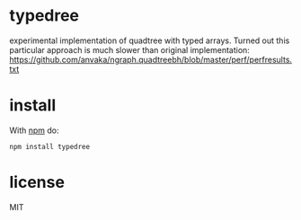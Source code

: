 # typedree

experimental implementation of quadtree with typed arrays. Turned out this particular approach is much slower
than original implementation: https://github.com/anvaka/ngraph.quadtreebh/blob/master/perf/perfresults.txt

# install

With [npm](https://npmjs.org) do:

```
npm install typedree
```

# license

MIT
